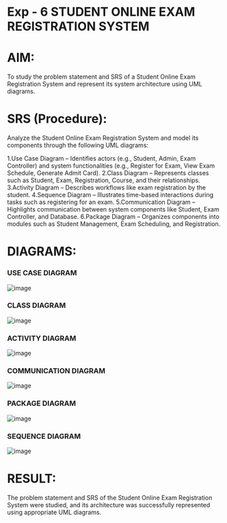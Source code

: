 # Exp - 6 STUDENT ONLINE EXAM REGISTRATION SYSTEM

# AIM:
To study the problem statement and SRS of a Student Online Exam Registration System and represent its system architecture using UML diagrams.

# SRS (Procedure):
Analyze the Student Online Exam Registration System and model its components through the following UML diagrams:

1.Use Case Diagram – Identifies actors (e.g., Student, Admin, Exam Controller) and system functionalities (e.g., Register for Exam, View Exam Schedule, Generate Admit Card).
2.Class Diagram – Represents classes such as Student, Exam, Registration, Course, and their relationships.
3.Activity Diagram – Describes workflows like exam registration by the student.
4.Sequence Diagram – Illustrates time-based interactions during tasks such as registering for an exam.
5.Communication Diagram – Highlights communication between system components like Student, Exam Controller, and Database.
6.Package Diagram – Organizes components into modules such as Student Management, Exam Scheduling, and Registration.

# DIAGRAMS:

### USE CASE DIAGRAM
![image](https://github.com/user-attachments/assets/ae65593e-bf36-4657-be98-e0f05433a0de)

### CLASS DIAGRAM
![image](https://github.com/user-attachments/assets/f36fa5a6-c380-4838-a2fa-283128bf7f74)

### ACTIVITY DIAGRAM
![image](https://github.com/user-attachments/assets/98f2f1b2-6012-4444-9037-770b385516da)

### COMMUNICATION DIAGRAM
![image](https://github.com/user-attachments/assets/fbd5e152-f518-400c-a308-040a373818e0)

### PACKAGE DIAGRAM
![image](https://github.com/user-attachments/assets/6f0d822f-08ff-4343-9016-c27838676b42)

### SEQUENCE DIAGRAM
![image](https://github.com/user-attachments/assets/6d0d960a-8fe6-4ebb-aabe-b40c0f28c746)


# RESULT:
The problem statement and SRS of the Student Online Exam Registration System were studied, and its architecture was successfully represented using appropriate UML diagrams.
